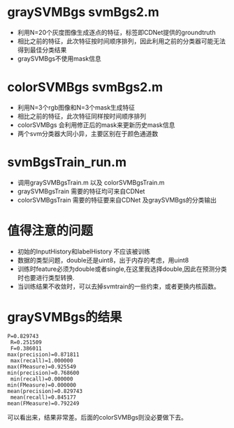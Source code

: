 # graySVMBgs svmBgs2.m
- 利用N=20个灰度图像生成逐点的特征，标签即CDNet提供的groundtruth
- 相比之前的特征，此次特征按时间顺序排列，因此利用之前的分类器可能无法得到最佳分类结果
- graySVMBgs不使用mask信息

# colorSVMBgs svmBgs2.m 
- 利用N=3个rgb图像和N=3个mask生成特征
- 相比之前的特征，此次特征同样按时间顺序排列
- colorSVMBgs 会利用修正后的mask来更新历史mask信息
- 两个svm分类器大同小异，主要区别在于颜色通道数

# svmBgsTrain_run.m 
- 调用graySVMBgsTrain.m 以及 colorSVMBgsTrain.m
- graySVMBgsTrain 需要的特征均可来自CDNet
- colorSVMBgsTrain 需要的特征要来自CDNet 及graySVMBgs的分类输出

# 值得注意的问题
- 初始的InputHistory和labelHistory 不应该被训练
- 数据的类型问题，double还是uint8，出于内存的考虑，用uint8
- 训练时feature必须为double或者single,在这里我选择double,因此在预测分类时也要进行类型转换.
- 当训练结果不收敛时，可以去掉svmtrain的一些约束，或者更换内核函数。

# graySVMBgs的结果
```
P=0.829743 
 R=0.251509 
 F=0.386011 
max(precision)=0.871811 
 max(recall)=1.000000 
max(FMeasure)=0.925549 
min(precision)=0.768600 
 min(recall)=0.000000 
min(FMeasure)=0.000000 
mean(precision)=0.829743 
 mean(recall)=0.845177 
mean(FMeasure)=0.792249 
```

可以看出来，结果非常差。后面的colorSVMBgs则没必要做下去。